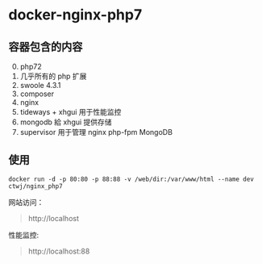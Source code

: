 # docker-nginx-php7


## 容器包含的内容

0. php72
1. 几乎所有的 php 扩展
2. swoole 4.3.1
3. composer
4. nginx
5. tideways + xhgui   用于性能监控
6. mongodb            給 xhgui 提供存储
7. supervisor         用于管理 nginx php-fpm  MongoDB

## 使用

```
docker run -d -p 80:80 -p 88:88 -v /web/dir:/var/www/html --name dev ctwj/nginx_php7
```

网站访问：
> http://localhost

性能监控:
> http://localhost:88